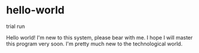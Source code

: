 # hello-world
trial run

Hello world!
I'm new to this system, please bear with me.
I hope I will master this program very soon. I'm pretty much new to the technological world.
